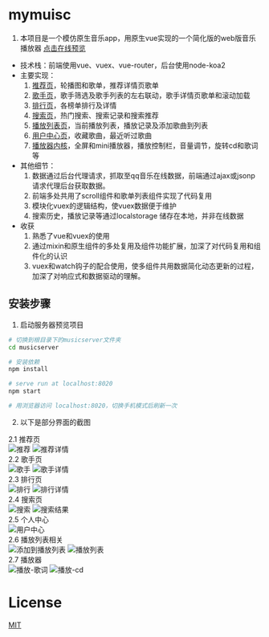# mymuisc

1. 本项目是一个模仿原生音乐app，用原生vue实现的一个简化版的web版音乐播放器 [点击在线预览](http://music.60late.com)
* 技术栈：前端使用vue、vuex、vue-router，后台使用node-koa2
* 主要实现：   
  1. [推荐页](#recommend)，轮播图和歌单，推荐详情页歌单
  2. [歌手页](#singer)，歌手筛选及歌手列表的左右联动，歌手详情页歌单和滚动加载
  3. [排行页](#rank)，各榜单排行及详情
  4. [搜索页](#search)，热门搜索、搜索记录和搜索推荐
  5. [播放列表页](#playlist)，当前播放列表，播放记录及添加歌曲到列表
  6. [用户中心页](#user)，收藏歌曲，最近听过歌曲
  7. [播放器内核](#play)，全屏和mini播放器，播放控制栏，音量调节，旋转cd和歌词等
* 其他细节：  
  1. 数据通过后台代理请求，抓取至qq音乐在线数据，前端通过ajax或jsonp请求代理后台获取数据。
  2. 前端多处共用了scroll组件和歌单列表组件实现了代码复用
  3. 模块化vuex的逻辑结构，使vuex数据便于维护 
  4. 搜索历史，播放记录等通过localstorage 储存在本地，并非在线数据
* 收获 
  1. 熟悉了vue和vuex的使用
  2. 通过mixin和原生组件的多处复用及组件功能扩展，加深了对代码复用和组件化的认识
  3. vuex和watch钩子的配合使用，使多组件共用数据简化动态更新的过程，加深了对响应式和数据驱动的理解。

## 安装步骤

1. 启动服务器预览项目
``` bash
# 切换到根目录下的musicserver文件夹
cd musicserver

# 安装依赖
npm install

# serve run at localhost:8020
npm start

# 用浏览器访问 localhost:8020，切换手机模式后刷新一次
```
2. 以下是部分界面的截图

2.1 <span id='recommend'>推荐页</span>  
![推荐](https://i.loli.net/2018/10/18/5bc8536545cb0.png)
![推荐详情](https://i.loli.net/2018/10/18/5bc853654a1ff.png)  
2.2 <span id='singer'>歌手页</span>  
![歌手](https://i.loli.net/2018/10/18/5bc853651c329.png)
![歌手详情](https://i.loli.net/2018/10/18/5bc8536541e17.png)  
2.3 <span id='rank'>排行页</span>  
![排行](https://i.loli.net/2018/10/18/5bc853654716f.png)
![排行详情](https://i.loli.net/2018/10/18/5bc8536539517.png)  
2.4 <span id='search'>搜索页</span>  
![搜索](https://i.loli.net/2018/10/18/5bc853650bab6.png)
![搜索结果](https://i.loli.net/2018/10/18/5bc8536522bcb.png)  
2.5 <span id='user'>个人中心</span>  
![用户中心](https://i.loli.net/2018/10/18/5bc85381a6987.png)  
2.6 <span id='playlist'>播放列表相关</span>  
![添加到播放列表](https://i.loli.net/2018/10/18/5bc85381b3fce.png)
![播放列表](https://i.loli.net/2018/10/18/5bc85381de006.png)  
2.7 <span id='play'>播放器</span>  
![播放-歌词](https://i.loli.net/2018/10/18/5bc85381ed785.png)
![播放-cd](https://i.loli.net/2018/10/18/5bc853820f7ca.png)  

# License
[MIT](https://github.com/RiseUpCY/vue-music/blob/master/LICENSE)